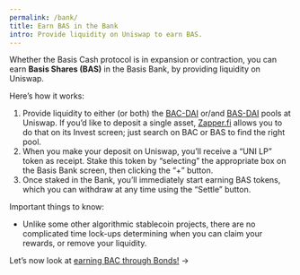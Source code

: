 ```yaml
---
permalink: /bank/
title: Earn BAS in the Bank
intro: Provide liquidity on Uniswap to earn BAS.
---
```


Whether the Basis Cash protocol is in expansion or contraction, you can earn **Basis Shares (BAS)** in the Basis Bank, by providing liquidity on Uniswap.

Here’s how it works:

1.  Provide liquidity to either (or both) the [BAC-DAI](https://app.uniswap.org/#/add/0x3449fc1cd036255ba1eb19d65ff4ba2b8903a69a/0x6b175474e89094c44da98b954eedeac495271d0f) or/and [BAS-DAI](https://app.uniswap.org/#/add/0x6b175474e89094c44da98b954eedeac495271d0f/0xa7ed29b253d8b4e3109ce07c80fc570f81b63696) pools at Uniswap. If you’d like to deposit a single asset, [Zapper.fi](https://zapper.fi) allows you to do that on its Invest screen; just search on BAC or BAS to find the right pool.
2.  When you make your deposit on Uniswap, you’ll receive a “UNI LP” token as receipt. Stake this token by “selecting” the appropriate box on the Basis Bank screen, then clicking the “+” button.
3.  Once staked in the Bank, you’ll immediately start earning BAS tokens, which you can withdraw at any time using the “Settle” button.

Important things to know:

- Unlike some other algorithmic stablecoin projects, there are no complicated time lock-ups determining when you can claim your rewards, or remove your liquidity.

Let’s now look at [earning BAC through Bonds!](/bonds/) →